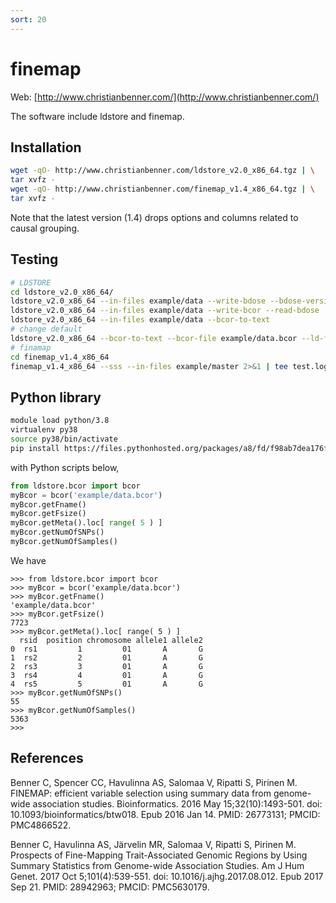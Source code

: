 ```yaml
---
sort: 20
---
```


# finemap

Web: [http://www.christianbenner.com/](http://www.christianbenner.com/)

The software include ldstore and finemap.

## Installation

```bash
wget -qO- http://www.christianbenner.com/ldstore_v2.0_x86_64.tgz | \
tar xvfz -
wget -qO- http://www.christianbenner.com/finemap_v1.4_x86_64.tgz | \
tar xvfz -
```

Note that the latest version (1.4) drops options and columns related to causal grouping.

## Testing

```bash
# LDSTORE
cd ldstore_v2.0_x86_64/
ldstore_v2.0_x86_64 --in-files example/data --write-bdose --bdose-version 1.1
ldstore_v2.0_x86_64 --in-files example/data --write-bcor --read-bdose
ldstore_v2.0_x86_64 --in-files example/data --bcor-to-text
# change default
ldstore_v2.0_x86_64 --bcor-to-text --bcor-file example/data.bcor --ld-file example/data.ld
# finamap
cd finemap_v1.4_x86_64
finemap_v1.4_x86_64 --sss --in-files example/master 2>&1 | tee test.log
```

## Python library

```bash
module load python/3.8
virtualenv py38
source py38/bin/activate
pip install https://files.pythonhosted.org/packages/a8/fd/f98ab7dea176f42cb61b80450b795ef19b329e8eb715b87b0d13c2a0854d/ldstore-0.1.9.tar.gz
```

with Python scripts below,

```python
from ldstore.bcor import bcor
myBcor = bcor('example/data.bcor')
myBcor.getFname()
myBcor.getFsize()
myBcor.getMeta().loc[ range( 5 ) ]
myBcor.getNumOfSNPs()
myBcor.getNumOfSamples()
```

We have

```
>>> from ldstore.bcor import bcor
>>> myBcor = bcor('example/data.bcor')
>>> myBcor.getFname()
'example/data.bcor'
>>> myBcor.getFsize()
7723
>>> myBcor.getMeta().loc[ range( 5 ) ]
  rsid  position chromosome allele1 allele2
0  rs1         1         01       A       G
1  rs2         2         01       A       G
2  rs3         3         01       A       G
3  rs4         4         01       A       G
4  rs5         5         01       A       G
>>> myBcor.getNumOfSNPs()
55
>>> myBcor.getNumOfSamples()
5363
>>>
```

## References

Benner C, Spencer CC, Havulinna AS, Salomaa V, Ripatti S, Pirinen M. FINEMAP: efficient variable selection using summary data from genome-wide association studies. Bioinformatics. 2016 May 15;32(10):1493-501. doi: 10.1093/bioinformatics/btw018. Epub 2016 Jan 14. PMID: 26773131; PMCID: PMC4866522.

Benner C, Havulinna AS, Järvelin MR, Salomaa V, Ripatti S, Pirinen M. Prospects of Fine-Mapping Trait-Associated Genomic Regions by Using Summary Statistics from Genome-wide Association Studies. Am J Hum Genet. 2017 Oct 5;101(4):539-551. doi: 10.1016/j.ajhg.2017.08.012. Epub 2017 Sep 21. PMID: 28942963; PMCID: PMC5630179.
